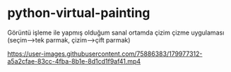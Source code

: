 # python-virtual-painting
Görüntü işleme ile yapmış olduğum sanal ortamda çizim çizme uygulaması (seçim-->tek parmak, çizim-->çift parmak) 


https://user-images.githubusercontent.com/75886383/179977312-a5a2cfae-83cc-4fba-8b1e-8d1cd1f9af41.mp4

